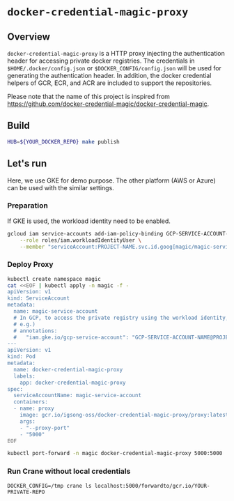 # `docker-credential-magic-proxy`

## Overview

`docker-credential-magic-proxy` is a HTTP proxy injecting the authentication header for accessing private docker registries.
The credentials in `$HOME/.docker/config.json` or `$DOCKER_CONFIG/config.json` will be used for generating the authentication header.
In addition, the docker credential helpers of GCR, ECR, and ACR are included to support the repositories.

Please note that the name of this project is inspired from https://github.com/docker-credential-magic/docker-credential-magic.

## Build

```bash
HUB=${YOUR_DOCKER_REPO} make publish
```

## Let's run

Here, we use GKE for demo purpose. The other platform (AWS or Azure) can be used with the similar settings.

### Preparation

If GKE is used, the workload identity need to be enabled.

```bash
gcloud iam service-accounts add-iam-policy-binding GCP-SERVICE-ACCOUNT-NAME@PROJECT-NAME.iam.gserviceaccount.com \
    --role roles/iam.workloadIdentityUser \
    --member "serviceAccount:PROJECT-NAME.svc.id.goog[magic/magic-service-account]"
```

### Deploy Proxy

```bash
kubectl create namespace magic
cat <<EOF | kubectl apply -n magic -f -
apiVersion: v1
kind: ServiceAccount
metadata:
  name: magic-service-account
  # In GCP, to access the private registry using the workload identity, service account need to be set up.
  # e.g.)
  # annotations:
  #   "iam.gke.io/gcp-service-account": "GCP-SERVICE-ACCOUNT-NAME@PROJECT-NAME.iam.gserviceaccount.com"
---
apiVersion: v1
kind: Pod
metadata:
  name: docker-credential-magic-proxy
  labels:
    app: docker-credential-magic-proxy
spec:
  serviceAccountName: magic-service-account
  containers:
  - name: proxy
    image: gcr.io/igsong-oss/docker-credential-magic-proxy/proxy:latest
    args:
    - "--proxy-port"
    - "5000"
EOF

kubectl port-forward -n magic docker-credential-magic-proxy 5000:5000
```

### Run Crane without local credentials

```
DOCKER_CONFIG=/tmp crane ls localhost:5000/forwardto/gcr.io/YOUR-PRIVATE-REPO
```
